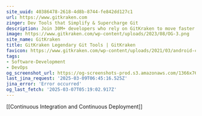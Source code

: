 ```yaml
---
site_uuid: 40386478-2618-4d8b-8744-fe842dd127c1
url: https://www.gitkraken.com
zinger: Dev Tools that Simplify & Supercharge Git
description: Join 30M+ developers who rely on GitKraken to move faster and collaborate more effectively
image: https://www.gitkraken.com/wp-content/uploads/2023/08/OG-3.png
site_name: GitKraken
title: GitKraken Legendary Git Tools | GitKraken
favicon: https://www.gitkraken.com/wp-content/uploads/2021/03/android-chrome-144x144-1.png
tags:
- Software-Development
- DevOps
og_screenshot_url: https://og-screenshots-prod.s3.amazonaws.com/1366x768/80/false/6ae854199fdfc039fc39607e0a3f9991ecc9410f20b30490b9d9bf3a5ef1a39c.jpeg
last_jina_request: '2025-03-09T06:45:16.525Z'
jina_error: 'Error occurred'
og_last_fetch: '2025-03-07T05:19:02.917Z'
---
```

[[Continuous Integration and Continuous Deployment]]
